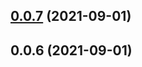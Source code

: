 ## [0.0.7](https://github.com/breezefeng/ZERO-UI/compare/v0.0.6...v0.0.7) (2021-09-01)



## 0.0.6 (2021-09-01)




